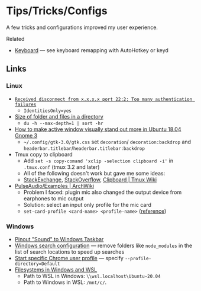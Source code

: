 # Tips/Tricks/Configs

A few tricks and configurations improved my user experience.

Related

- [Keyboard](./keyboard.md) — see keyboard remapping with AutoHotkey or keyd

## Links

### Linux

- [`Received disconnect from x.x.x.x port 22:2: Too many authentication failures`](https://www.tecmint.com/fix-ssh-too-many-authentication-failures-error/)
  - `IdentitiesOnly=yes`
- [Size of folder and files in a directory](https://unix.stackexchange.com/questions/185764/how-do-i-get-the-size-of-a-directory-on-the-command-line)
  - `du -h --max-depth=1 | sort -hr`
- [How to make active window visually stand out more in Ubuntu 18.04 Gnome 3](https://askubuntu.com/questions/1098539/how-to-make-active-window-visually-stand-out-more-in-ubuntu-18-04-gnome-3)
  - `~/.config/gtk-3.0/gtk.css` set `decoration`/ `decoration:backdrop` and
    `headerbar.titlebar`/`headerbar.titlebar:backdrop`
- Tmux copy to clipboard
  - Add `set -s copy-comand 'xclip -selection clipboard -i'` in `.tmux.conf`
    (tmux 3.2 and later)
  - All of the following doesn't work but gave me some ideas:
  - [StackExchange](https://unix.stackexchange.com/questions/348913/copy-selection-to-a-clipboard-in-tmux),
    [StackOverflow](https://stackoverflow.com/questions/48129640/how-can-i-copy-text-from-a-tmux-window-to-the-system-clipboard),
    [Clipboard | Tmux Wiki](https://github.com/tmux/tmux/wiki/Clipboard)
- [PulseAudio/Examples | ArchWiki](https://wiki.archlinux.org/title/PulseAudio/Examples)
  - Problem I faced: plugin mic also changed the output device from earphones to
    mic output
  - Solution: select an input only profile for the mic card
  - `set-card-profile <card-name> <profile-name>`
    ([reference](https://wiki.archlinux.org/title/PulseAudio/Examples#Set_the_default_output_sink_profile))

### Windows

- [Pinout "Sound" to Windows Taskbar](https://superuser.com/questions/1271817/how-to-pin-out-sound-to-windows-taskbar)
- [Windows search configuration](https://devblogs.microsoft.com/windows-search-platform/configuration-and-settings/)
  — remove folders like `node_modules` in the list of search locations to speed
  up searches
- [Start specific Chrome user profile](https://superuser.com/questions/377186/how-do-i-start-chrome-using-a-specified-user-profile)
  — specify `--profile-directory=Default`
- [Filesystems in Windows and WSL](https://learn.microsoft.com/en-us/windows/wsl/filesystems)
  - Path to WSL in Windows: `\\wsl.localhost\Ubuntu-20.04`
  - Path to Windows in WSL: `/mnt/c/`.
